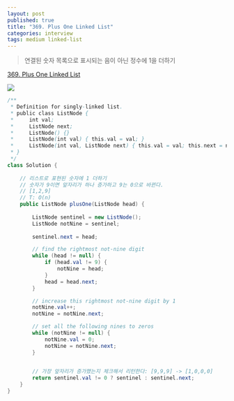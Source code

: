 ```yaml
---
layout: post
published: true
title: "369. Plus One Linked List"
categories: interview
tags: medium linked-list
---
```


> 연결된 숫자 목록으로 표시되는 음이 아닌 정수에 1을 더하기

[369. Plus One Linked List](https://leetcode.com/problems/plus-one-linked-list/)

![](https://leetcode.com/problems/plus-one-linked-list/Figures/369/diff.png)

```java
/**
 * Definition for singly-linked list.
 * public class ListNode {
 *     int val;
 *     ListNode next;
 *     ListNode() {}
 *     ListNode(int val) { this.val = val; }
 *     ListNode(int val, ListNode next) { this.val = val; this.next = next; }
 * }
 */
class Solution {
    
    // 리스트로 표현된 숫자에 1 더하기
    // 숫자가 9이면 앞자리가 하나 증가하고 9는 0으로 바뀐다.
    // [1,2,9]
    // T: O(n)
    public ListNode plusOne(ListNode head) {
        
        ListNode sentinel = new ListNode();
        ListNode notNine = sentinel;
        
        sentinel.next = head;

        // find the rightmost not-nine digit
        while (head != null) {
            if (head.val != 9) {
                notNine = head;
            }
            head = head.next;
        }

        // increase this rightmost not-nine digit by 1
        notNine.val++;
        notNine = notNine.next;

        // set all the following nines to zeros
        while (notNine != null) {
            notNine.val = 0;
            notNine = notNine.next;
        }
        

        // 가장 앞자리가 증가했는지 체크해서 리턴한다: [9,9,9] -> [1,0,0,0]
        return sentinel.val != 0 ? sentinel : sentinel.next;
    }
}
```
